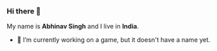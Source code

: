 ### Hi there 👋

My name is **Abhinav Singh** and I live in **India**.

- 🔭 I’m currently working on a game, but it doesn't have a name yet.
